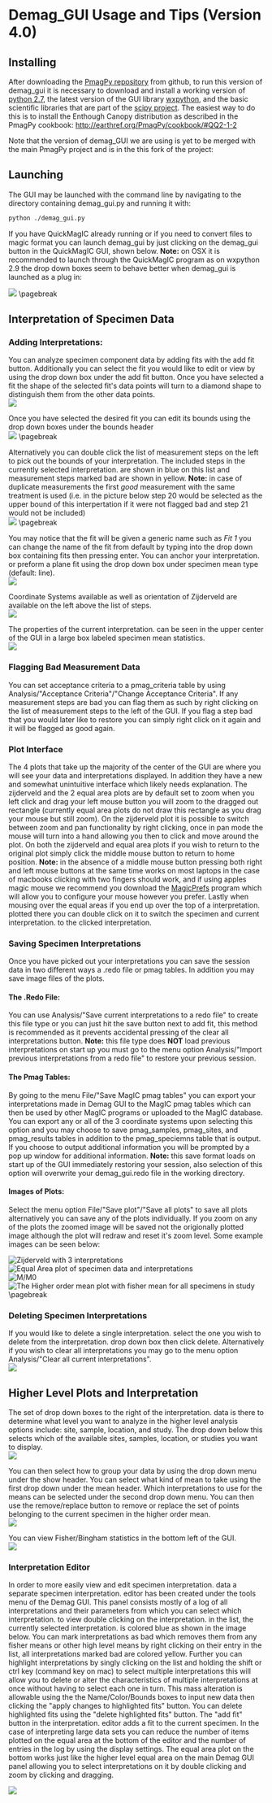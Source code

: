 # Demag_GUI Usage and Tips (Version 4.0)

## Installing

After downloading the [PmagPy repository](https://github.com/ltauxe/PmagPy) from github, to run this version of demag_gui it is necessary to download and install a working version of [python 2.7](https://www.python.org/downloads/), the latest version of the GUI library [wxpython](http://www.wxpython.org/download.php), and the basic scientific libraries that are part of the [scipy project](http://www.scipy.org/install.html). The easiest way to do this is to install the Enthough Canopy distribution as described in the PmagPy cookbook: http://earthref.org/PmagPy/cookbook/#QQ2-1-2

Note that the version of demag_GUI we are using is yet to be merged with the main PmagPy project and is in the this fork of the project: 

## Launching

The GUI may be launched with the command line by navigating to the directory containing demag_gui.py and running it with:

```bash
python ./demag_gui.py
```

If you have QuickMagIC already running or if you need to convert files to magic format you can launch demag_gui by just clicking on the demag_gui button in the QuickMagIC GUI, shown below. **Note:** on OSX it is recommended to launch through the QuickMagIC program as on wxpython 2.9 the drop down boxes seem to behave better when demag_gui is launched as a plug in:

![](../images/QuickMagicLauncher.png)
\pagebreak

## Interpretation of Specimen Data

### Adding Interpretations:  
You can analyze specimen component data by adding fits with the add fit button. Additionally you can select the fit you would like to edit or view by using the drop down box under the add fit button. Once you have selected a fit the shape of the selected fit's data points will turn to a diamond shape to distinguish them from the other data points.  
![](../images/FitBox.png)

Once you have selected the desired fit you can edit its bounds using the drop down boxes under the bounds header  
![](../images/BoundsBox.png) \pagebreak

Alternatively you can double click the list of measurement steps on the left to pick out the bounds of your interpretation. The included steps in the currently selected interpretation. are shown in blue on this list and measurement steps marked bad are shown in yellow. **Note:** in case of duplicate measurements the first *good* measurement with the same treatment is used (i.e. in the picture below step 20 would be selected as the upper bound of this interpertation if it were not flagged bad and step 21 would not be included)  
![](../images/Logger.png) \pagebreak

You may notice that the fit will be given a generic name such as *Fit 1* you can change the name of the fit from default by typing into the drop down box containing fits then pressing enter. You can anchor your interpretation. or preform a plane fit using the drop down box under specimen mean type (default: line).  
![](../images/SpecimenMeanType.png)

Coordinate Systems available as well as orientation of Zijderveld are available on the left above the list of steps.  
![](../images/ZijData.png)  

The properties of the current interpretation. can be seen in the upper center of the GUI in a large box labeled specimen mean statistics.  
![](../images/InterpData.png)

### Flagging Bad Measurement Data

You can set acceptance criteria to a pmag_criteria table by using Analysis/"Acceptance Criteria"/"Change Acceptance Criteria". If any measurement steps are bad you can flag them as such by right clicking on the list of measurement steps to the left of the GUI. If you flag a step bad that you would later like to restore you can simply right click on it again and it will be flagged as good again.

### Plot Interface

The 4 plots that take up the majority of the center of the GUI are where you will see your data and interpretations displayed. In addition they have a new and somewhat unintuitive interface which likely needs explanation. The zijderveld and the 2 equal area plots are by default set to zoom when you left click and drag your left mouse button you will zoom to the dragged out rectangle (currently equal area plots do not draw this rectangle as you drag your mouse but still zoom). On the zijderveld plot it is possible to switch between zoom and pan functionality by right clicking, once in pan mode the mouse will turn into a hand allowing you then to click and move around the plot. On both the zijderveld and equal area plots if you wish to return to the original plot simply click the middle mouse button to return to home position. **Note:** in the absence of a middle mouse button pressing both right and left mouse buttons at the same time works on most laptops in the case of macbooks clicking with two fingers should work, and if using apples magic mouse we recommend you download the [MagicPrefs](http://magicprefs.com/) program which will allow you to configure your mouse however you prefer. Lastly when mousing over the equal areas if you end up over the top of a interpretation. plotted there you can double click on it to switch the specimen and current interpretation. to the clicked interpretation.

### Saving Specimen Interpretations

Once you have picked out your interpretations you can save the session data in two different ways a .redo file or pmag tables. In addition you may save image files of the plots.

#### The .Redo File:

You can use Analysis/"Save current interpretations to a redo file" to create this file type  or you can just hit the save button next to add fit, this method is recommended as it prevents accidental pressing of the clear all interpretations button. **Note:** this file type does **NOT** load previous interpretations on start up you must go to the menu option Analysis/"Import previous interpretations from a redo file" to restore your previous session.

#### The Pmag Tables:

By going to the menu File/"Save MagIC pmag tables" you can export your interpretations made in Demag GUI to the MagIC pmag tables which can then be used by other MagIC programs or uploaded to the MagIC database. You can export any or all of the 3 coordinate systems upon selecting this option and you may choose to save pmag_samples, pmag_sites, and pmag_results tables in addition to the pmag_speciemns table that is output. If you choose to output additional information you will be prompted by a pop up window for additional information. **Note:** this save format loads on start up of the GUI immediately restoring your session, also selection of this option will overwrite your demag_gui.redo file in the working directory.  

#### Images of Plots:

Select the menu option File/"Save plot"/"Save all plots" to save all plots alternatively you can save any of the plots individually. If you zoom on any of the plots the zoomed image will be saved not the origionally plotted image although the plot will redraw and reset it's zoom level. Some example images can be seen below:

![Zijderveld with 3 interpretations](../images/Z35_1a_Zij.png)  
![Equal Area plot of specimen data and interpretations](../images/Z35_1a_EqArea.png)  
![M/M0](../images/Z35_1a_M_M0.png)  
![The Higher order mean plot with fisher mean for all specimens in study](../images/Z35_site.png)  
\pagebreak


### Deleting Specimen Interpretations

If you would like to delete a single interpretation. select the one you wish to delete from the interpretation. drop down box then click delete. Alternatively if you wish to clear all interpretations you may go to the menu option Analysis/"Clear all current interpretations".  
![](../images/SaveDelete.png)  

## Higher Level Plots and Interpretation

The set of drop down boxes to the right of the interpretation. data is there to determine what level you want to analyze in the higher level analysis options include: site, sample, location, and study. The drop down below this selects which of the available sites, samples, location, or studies you want to display.  
![](../images/HigherOrderOptions.png)

You can then select how to group your data by using the drop down menu under the show header. You can select what kind of mean to take using the first drop down under the mean header. Which interpretations to use for the means can be selected under the second drop down menu. You can then use the remove/replace button to remove or replace the set of points belonging to the current specimen in the higher order mean.  
![](../images/HigherOrderMeanOptions.png)

You can view Fisher/Bingham statistics in the bottom left of the GUI.  
![](../images/HigherOrderMeanOutput.png)

### Interpretation Editor

In order to more easily view and edit specimen interpretation. data a separate specimen interpretation. editor has been created under the tools menu of the Demag GUI. This panel consists mostly of a log of all interpretations and their parameters from which you can select which interpretation. to view double clicking on the interpretation. in the list, the currently selected interpretation. is colored blue as shown in the image below. You can mark interpretations as bad which removes them from any fisher means or other high level means by right clicking on their entry in the list, all interpretations marked bad are colored yellow. Further you can highlight interpretations by singly clicking on the list and holding the shift or ctrl key (command key on mac) to select multiple interpretations this will allow you to delete or alter the characteristics of multiple interpretations at once without having to select each one in turn. This mass alteration is allowable using the the Name/Color/Bounds boxes to input new data then clicking the "apply changes to highlighted fits" button. You can delete highlighted fits using the "delete highlighted fits" button. The "add fit" button in the interpretation. editor adds a fit to the current specimen. In the case of interpreting large data sets you can reduce the number of items plotted on the equal area at the bottom of the editor and the number of entries in the log by using the display settings. The equal area plot on the bottom works just like the higher level equal area on the main Demag GUI panel allowing you to select interpretations on it by double clicking and zoom by clicking and dragging.

![](../images/InterpEditor.png)
